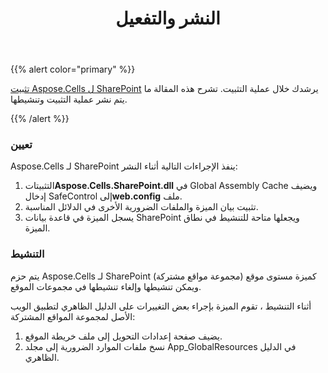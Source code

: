 ﻿---
title: النشر والتفعيل
type: docs
weight: 20
url: /ar/sharepoint/deployment-and-activation/
---
{{% alert color="primary" %}} 

[تثبيت Aspose.Cells ل SharePoint](/cells/ar/sharepoint/installing-aspose-cells-for-sharepoint/) يرشدك خلال عملية التثبيت. تشرح هذه المقالة ما يتم نشر عملية التثبيت وتنشيطها.

{{% /alert %}} 
### **تعيين**
Aspose.Cells لـ SharePoint ينفذ الإجراءات التالية أثناء النشر:

1.  التثبيتات**Aspose.Cells.SharePoint.dll** في Global Assembly Cache ويضيف إدخال SafeControl إلى**web.config** ملف.
1. تثبيت بيان الميزة والملفات الضرورية الأخرى في الدلائل المناسبة.
1. يسجل الميزة في قاعدة بيانات SharePoint ويجعلها متاحة للتنشيط في نطاق الميزة.
### **التنشيط**
 يتم حزم Aspose.Cells لـ SharePoint كميزة مستوى موقع (مجموعة مواقع مشتركة) ويمكن تنشيطها وإلغاء تنشيطها في مجموعات الموقع.

أثناء التنشيط ، تقوم الميزة بإجراء بعض التغييرات على الدليل الظاهري لتطبيق الويب الأصل لمجموعة المواقع المشتركة:

1. يضيف صفحة إعدادات التحويل إلى ملف خريطة الموقع.
1. نسخ ملفات الموارد الضرورية إلى مجلد App_GlobalResources في الدليل الظاهري.
